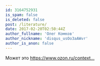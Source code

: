 ```yaml
---
id: 3164752931
is_spam: false
is_deleted: false
post: /literature/
date: 2017-02-20T02:50:44Z
author_fullname: 'Олег Комков'
author_nickname: 'disqus_usOo3aAWvr'
author_is_anon: false
---
```


<p>Может это <a href="https://www.ozon.ru/context/detail/id/3743221/" rel="nofollow noopener" title="https://www.ozon.ru/context/detail/id/3743221/">https://www.ozon.ru/context...</a></p>
